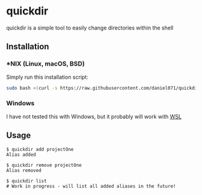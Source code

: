 # quickdir
quickdir is a simple tool to easily change directories within the shell

## Installation
### *NIX  (Linux, macOS, BSD)
Simply run this installation script:
```bash
sudo bash <(curl -s https://raw.githubusercontent.com/daniel071/quickdir/master/src/install.sh)
```

### Windows
I have not tested this with Windows, but it probably will work with [WSL](https://docs.microsoft.com/en-us/windows/wsl/install-win10)

## Usage
```shell
$ quickdir add projectOne
Alias added

$ quickdir remove projectOne
Alias removed

$ quickdir list
# Work in progress - will list all added aliases in the future!
```
